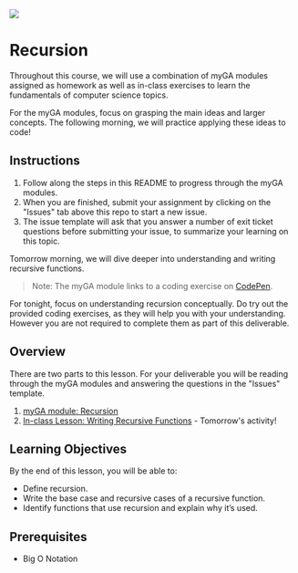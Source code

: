 ![](https://ga-dash.s3.amazonaws.com/production/assets/logo-9f88ae6c9c3871690e33280fcf557f33.png)

# Recursion

Throughout this course, we will use a combination of myGA modules assigned as homework as well as in-class exercises to learn the fundamentals of computer science topics. 

For the myGA modules, focus on grasping the main ideas and larger concepts. The following morning, we will practice applying these ideas to code! 

## Instructions

1. Follow along the steps in this README to progress through the myGA modules.
1. When you are finished, submit your assignment by clicking on the "Issues" tab above this repo to start a new issue.
1. The issue template will ask that you answer a number of exit ticket questions before submitting your issue, to summarize your learning on this topic.

Tomorrow morning, we will dive deeper into understanding and writing recursive functions.

>Note: The myGA module links to a coding exercise on [CodePen](https://codepen.io/GAmarketing/pen/oVNWjd?editors=0010#0). 

For tonight, focus on understanding recursion conceptually. Do try out the provided coding exercises, as they will help you with your understanding. However you are not required to complete them as part of this deliverable.

## Overview

There are two parts to this lesson. For your deliverable you will be reading through the myGA modules and answering the questions in the "Issues" template.
1. [myGA module: Recursion](https://my.generalassemb.ly/activities/773)
2. [In-class Lesson: Writing Recursive Functions](exercises/recursion.js) - Tomorrow's activity!

## Learning Objectives

By the end of this lesson, you will be able to:

- Define recursion.
- Write the base case and recursive cases of a recursive function.
- Identify functions that use recursion and explain why it’s used.

## Prerequisites

- Big O Notation